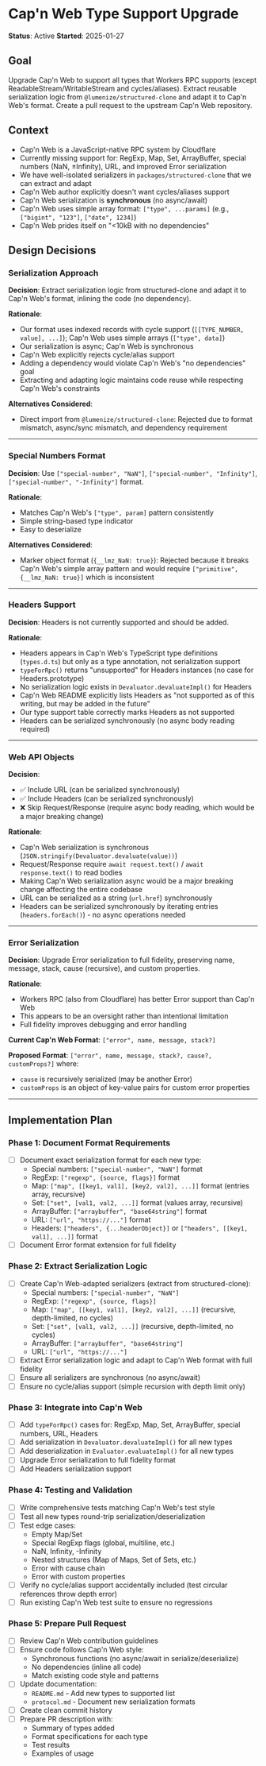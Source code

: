 # Cap'n Web Type Support Upgrade

**Status**: Active
**Started**: 2025-01-27

## Goal
Upgrade Cap'n Web to support all types that Workers RPC supports (except ReadableStream/WritableStream and cycles/aliases). Extract reusable serialization logic from `@lumenize/structured-clone` and adapt it to Cap'n Web's format. Create a pull request to the upstream Cap'n Web repository.

## Context
- Cap'n Web is a JavaScript-native RPC system by Cloudflare
- Currently missing support for: RegExp, Map, Set, ArrayBuffer, special numbers (NaN, ±Infinity), URL, and improved Error serialization
- We have well-isolated serializers in `packages/structured-clone` that we can extract and adapt
- Cap'n Web author explicitly doesn't want cycles/aliases support
- Cap'n Web serialization is **synchronous** (no async/await)
- Cap'n Web uses simple array format: `["type", ...params]` (e.g., `["bigint", "123"]`, `["date", 1234]`)
- Cap'n Web prides itself on "<10kB with no dependencies"

## Design Decisions

### Serialization Approach
**Decision**: Extract serialization logic from structured-clone and adapt it to Cap'n Web's format, inlining the code (no dependency).

**Rationale**:
- Our format uses indexed records with cycle support (`[[TYPE_NUMBER, value], ...]`); Cap'n Web uses simple arrays (`["type", data]`)
- Our serialization is async; Cap'n Web is synchronous
- Cap'n Web explicitly rejects cycle/alias support
- Adding a dependency would violate Cap'n Web's "no dependencies" goal
- Extracting and adapting logic maintains code reuse while respecting Cap'n Web's constraints

**Alternatives Considered**:
- Direct import from `@lumenize/structured-clone`: Rejected due to format mismatch, async/sync mismatch, and dependency requirement

---

### Special Numbers Format
**Decision**: Use `["special-number", "NaN"]`, `["special-number", "Infinity"]`, `["special-number", "-Infinity"]` format.

**Rationale**:
- Matches Cap'n Web's `["type", param]` pattern consistently
- Simple string-based type indicator
- Easy to deserialize

**Alternatives Considered**:
- Marker object format (`{__lmz_NaN: true}`): Rejected because it breaks Cap'n Web's simple array pattern and would require `["primitive", {__lmz_NaN: true}]` which is inconsistent

---

### Headers Support
**Decision**: Headers is not currently supported and should be added.

**Rationale**:
- Headers appears in Cap'n Web's TypeScript type definitions (`types.d.ts`) but only as a type annotation, not serialization support
- `typeForRpc()` returns "unsupported" for Headers instances (no case for Headers.prototype)
- No serialization logic exists in `Devaluator.devaluateImpl()` for Headers
- Cap'n Web README explicitly lists Headers as "not supported as of this writing, but may be added in the future"
- Our type support table correctly marks Headers as not supported
- Headers can be serialized synchronously (no async body reading required)

---

### Web API Objects
**Decision**: 
- ✅ Include URL (can be serialized synchronously)
- ✅ Include Headers (can be serialized synchronously)
- ❌ Skip Request/Response (require async body reading, which would be a major breaking change)

**Rationale**:
- Cap'n Web serialization is synchronous (`JSON.stringify(Devaluator.devaluate(value))`)
- Request/Response require `await request.text()` / `await response.text()` to read bodies
- Making Cap'n Web serialization async would be a major breaking change affecting the entire codebase
- URL can be serialized as a string (`url.href`) synchronously
- Headers can be serialized synchronously by iterating entries (`headers.forEach()`) - no async operations needed

---

### Error Serialization
**Decision**: Upgrade Error serialization to full fidelity, preserving name, message, stack, cause (recursive), and custom properties.

**Rationale**:
- Workers RPC (also from Cloudflare) has better Error support than Cap'n Web
- This appears to be an oversight rather than intentional limitation
- Full fidelity improves debugging and error handling

**Current Cap'n Web Format**: `["error", name, message, stack?]`

**Proposed Format**: `["error", name, message, stack?, cause?, customProps?]` where:
- `cause` is recursively serialized (may be another Error)
- `customProps` is an object of key-value pairs for custom error properties

---

## Implementation Plan

### Phase 1: Document Format Requirements
- [ ] Document exact serialization format for each new type:
  - Special numbers: `["special-number", "NaN"]` format
  - RegExp: `["regexp", {source, flags}]` format
  - Map: `["map", [[key1, val1], [key2, val2], ...]]` format (entries array, recursive)
  - Set: `["set", [val1, val2, ...]]` format (values array, recursive)
  - ArrayBuffer: `["arraybuffer", "base64string"]` format
  - URL: `["url", "https://..."]` format
  - Headers: `["headers", {...headerObject}]` or `["headers", [[key1, val1], ...]]` format
- [ ] Document Error format extension for full fidelity

### Phase 2: Extract Serialization Logic
- [ ] Create Cap'n Web-adapted serializers (extract from structured-clone):
  - Special numbers: `["special-number", "NaN"]`
  - RegExp: `["regexp", {source, flags}]`
  - Map: `["map", [[key1, val1], [key2, val2], ...]]` (recursive, depth-limited, no cycles)
  - Set: `["set", [val1, val2, ...]]` (recursive, depth-limited, no cycles)
  - ArrayBuffer: `["arraybuffer", "base64string"]`
  - URL: `["url", "https://..."]`
- [ ] Extract Error serialization logic and adapt to Cap'n Web format with full fidelity
- [ ] Ensure all serializers are synchronous (no async/await)
- [ ] Ensure no cycle/alias support (simple recursion with depth limit only)

### Phase 3: Integrate into Cap'n Web
- [ ] Add `typeForRpc()` cases for: RegExp, Map, Set, ArrayBuffer, special numbers, URL, Headers
- [ ] Add serialization in `Devaluator.devaluateImpl()` for all new types
- [ ] Add deserialization in `Evaluator.evaluateImpl()` for all new types
- [ ] Upgrade Error serialization to full fidelity format
- [ ] Add Headers serialization support

### Phase 4: Testing and Validation
- [ ] Write comprehensive tests matching Cap'n Web's test style
- [ ] Test all new types round-trip serialization/deserialization
- [ ] Test edge cases:
  - Empty Map/Set
  - Special RegExp flags (global, multiline, etc.)
  - NaN, Infinity, -Infinity
  - Nested structures (Map of Maps, Set of Sets, etc.)
  - Error with cause chain
  - Error with custom properties
- [ ] Verify no cycle/alias support accidentally included (test circular references throw depth error)
- [ ] Run existing Cap'n Web test suite to ensure no regressions

### Phase 5: Prepare Pull Request
- [ ] Review Cap'n Web contribution guidelines
- [ ] Ensure code follows Cap'n Web style:
  - Synchronous functions (no async/await in serialize/deserialize)
  - No dependencies (inline all code)
  - Match existing code style and patterns
- [ ] Update documentation:
  - `README.md` - Add new types to supported list
  - `protocol.md` - Document new serialization formats
- [ ] Create clean commit history
- [ ] Prepare PR description with:
  - Summary of types added
  - Format specifications for each type
  - Test results
  - Examples of usage
